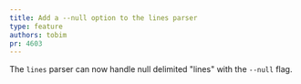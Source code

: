```yaml
---
title: Add a --null option to the lines parser
type: feature
authors: tobim
pr: 4603
---
```


The `lines` parser can now handle null delimited "lines" with the `--null` flag.
